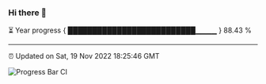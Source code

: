 ### Hi there 👋

⏳ Year progress { ██████████████████████████▁▁▁▁ } 88.43 %

---

⏰ Updated on Sat, 19 Nov 2022 18:25:46 GMT

![Progress Bar CI](https://github.com/ZhaoGui/ZhaoGui/workflows/Progress%20Bar%20CI/badge.svg)
